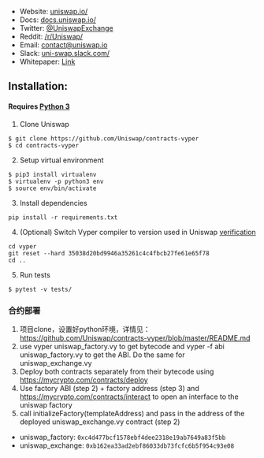 * Website: [uniswap.io/](https://uniswap.io/)
* Docs: [docs.uniswap.io/](https://docs.uniswap.io/)
* Twitter: [@UniswapExchange](https://twitter.com/UniswapExchange)
* Reddit: [/r/Uniswap/](https://www.reddit.com/r/UniSwap/)
* Email: [contact@uniswap.io](mailto:contact@uniswap.io)
* Slack: [uni-swap.slack.com/](https://join.slack.com/t/uni-swap/shared_invite/enQtNDYwMjg1ODc5ODA4LWEyYmU0OGU1ZGQ3NjE4YzhmNzcxMDAyM2ExNzNkZjZjZjcxYTkwNzU0MGE3M2JkNzMxOTA2MzE2ZWM0YWQwNjU)
* Whitepaper: [Link](https://hackmd.io/C-DvwDSfSxuh-Gd4WKE_ig)

## Installation:

#### Requires [Python 3](https://www.python.org/download/releases/3.0/)

1) Clone Uniswap
```
$ git clone https://github.com/Uniswap/contracts-vyper
$ cd contracts-vyper
```

2) Setup virtual environment
```
$ pip3 install virtualenv
$ virtualenv -p python3 env
$ source env/bin/activate
```

3) Install dependencies
```
pip install -r requirements.txt
```

4) (Optional) Switch Vyper compiler to version used in Uniswap [verification](https://github.com/runtimeverification/verified-smart-contracts/tree/uniswap/uniswap)  
```
cd vyper
git reset --hard 35038d20bd9946a35261c4c4fbcb27fe61e65f78
cd ..
```

5) Run tests
```
$ pytest -v tests/
```
### 合约部署
1. 项目clone，设置好python环境，详情见：https://github.com/Uniswap/contracts-vyper/blob/master/README.md
2. use vyper uniswap_factory.vy to get bytecode and vyper -f abi uniswap_factory.vy to get the ABI. Do the same for uniswap_exchange.vy
3. Deploy both contracts separately from their bytecode using https://mycrypto.com/contracts/deploy
4. Use factory ABI (step 2) + factory address (step 3) and https://mycrypto.com/contracts/interact to open an interface to the uniswap factory
5. call initializeFactory(templateAddress) and pass in the address of the deployed uniswap_exchange.vy contract (step 2)

- uniswap_factory: `0xc4d477bcf1578ebf4dee2318e19ab7649a83f5bb`
- uniswap_exchange: `0xb162ea33ad2ebf86033db73fcfc6b5f954c93e08`